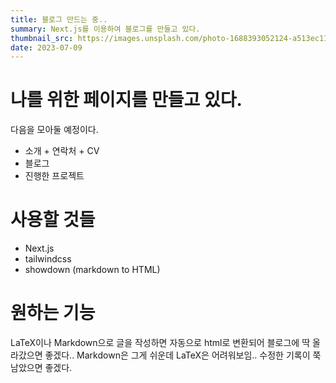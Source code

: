 ```yaml
---
title: 블로그 만드는 중..
summary: Next.js를 이용하여 블로그를 만들고 있다.
thumbnail_src: https://images.unsplash.com/photo-1688393052124-a513ec11f25a?ixlib=rb-4.0.3&ixid=M3wxMjA3fDB8MHxwaG90by1wYWdlfHx8fGVufDB8fHx8fA%3D%3D&auto=format&fit=crop&w=688&q=80
date: 2023-07-09
---
```

# 나를 위한 페이지를 만들고 있다.
다음을 모아둘 예정이다.
- 소개 + 연락처 + CV
- 블로그
- 진행한 프로젝트

# 사용할 것들
- Next.js
- tailwindcss
- showdown (markdown to HTML)

# 원하는 기능
LaTeX이나 Markdown으로 글을 작성하면 자동으로 html로 변환되어 블로그에 딱 올라갔으면 좋겠다..
Markdown은 그게 쉬운데 LaTeX은 어려워보임..
수정한 기록이 쭉 남았으면 좋겠다.